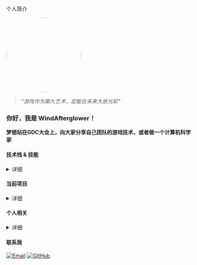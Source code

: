
个人简介

<div align="left">
  <img src="https://haowallpaper.com/link/common/file/previewFileImg/17758077670051200" width="200" height="200" style="border-radius: 50%"/>
</div>

> *"游戏作为第九艺术，定能在未来大放光彩"*

###  你好，我是 WindAfterglower！

**梦想站在GDC大会上，向大家分享自己团队的游戏技术，或者做一个计算机科学家**

####  技术栈 & 技能
<details><summary>详细</summary>
  
##### **编程语言**
![C#](https://img.shields.io/badge/C%23-239120?style=for-the-badge&logo=c-sharp&logoColor=white)
![C++](https://img.shields.io/badge/C%2B%2B-00599C?style=for-the-badge&logo=c%2B%2B&logoColor=white)
![TypeScript](https://img.shields.io/badge/TypeScript-007ACC?style=for-the-badge&logo=typescript&logoColor=white)
![Lua](https://img.shields.io/badge/Lua-2C2D72?style=for-the-badge&logo=lua&logoColor=white)

##### **游戏引擎 & 框架**
![Unity](https://img.shields.io/badge/Unity-100000?style=for-the-badge&logo=unity&logoColor=white)
![Unreal Engine](https://img.shields.io/badge/Unreal%20Engine-0E1128?style=for-the-badge&logo=unrealengine&logoColor=white)
![XFGameFramework](https://img.shields.io/badge/XFGameFramework-FF6B00?style=for-the-badge&logo=unity&logoColor=white)
</details>



####  当前项目

<details><summary>详细</summary>
  
#####  **[XFGameFramework 实践](https://github.com/WindAfterglower/WitchTrial)**
正在深度使用并学习 [XFGameFramework](https://gitee.com/xianfengkeji/XFGameFramework) 开源游戏框架

#####  **[个人游戏框架开发](https://github.com/WindAfterglower/UnityFramerwork)**
基于实战经验，正在整合开发属于自己的游戏框架
</details>

#### 个人相关

<details><summary>详细</summary>

#####  兴趣领域

-  **图形渲染技术**
-  **游戏开发架构**
-  **计算机硬件 & 装机**
-  **数字绘画** (计划学习)
-  **三维特效与渲染** (未来方向)

---

#####  个人生活

**爱好：**
-  游戏体验与分析
-  跑步健身
-  硬件装机达人

**信念：**
> 坚信中国3A游戏必将崛起，致力于通过技术创新推动游戏艺术发展

</details>

####  联系我

[![Email](https://img.shields.io/badge/Email-WindAfterglower@yeah.net-D14836?style=for-the-badge&logo=gmail&logoColor=white)](mailto:WindAfterglower@yeah.net)
[![GitHub](https://img.shields.io/badge/GitHub-WindAfterglower-181717?style=for-the-badge&logo=github&logoColor=white)](https://github.com/WindAfterglower)

